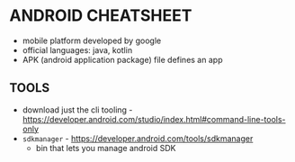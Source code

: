 # ANDROID CHEATSHEET
- mobile platform developed by google
- official languages: java, kotlin
- APK (android application package) file defines an app

## TOOLS
- download just the cli tooling - https://developer.android.com/studio/index.html#command-line-tools-only
- `sdkmanager` - https://developer.android.com/tools/sdkmanager
    - bin that lets you manage android SDK
